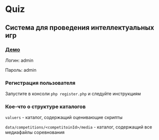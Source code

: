 # Quiz

## Система для проведения интеллектуальных игр

### [Демо](http://algorithms.site/quiz/) 

Логин: admin

Пароль: admin

### Регистрация пользователя

Запустите в консоли `php register.php` и следуйте инструкциям

### Кое-что о структуре каталогов

`valuers` - каталог, содержащий оценивающие скрипты

`data/competitions/<competitoinId>/media` - каталог, содержащий все медиафайлы соревнования
